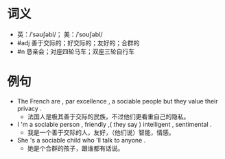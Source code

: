 # 词义
- 英：/ˈsəʊʃəbl/； 美：/ˈsoʊʃəbl/
- #adj 善于交际的；好交际的；友好的；合群的
- #n 恳亲会；对座四轮马车；双座三轮自行车
# 例句
- The French are , par excellence , a sociable people but they value their privacy .
	- 法国人是极其善于交际的民族，不过他们更看重自己的隐私。
- I 'm a sociable person , friendly ,( they say ) intelligent , sentimental .
	- 我是一个善于交际的人，友好，（他们说）智能，情感。
- She 's a sociable child who 'll talk to anyone .
	- 她是个合群的孩子，跟谁都有话说。
